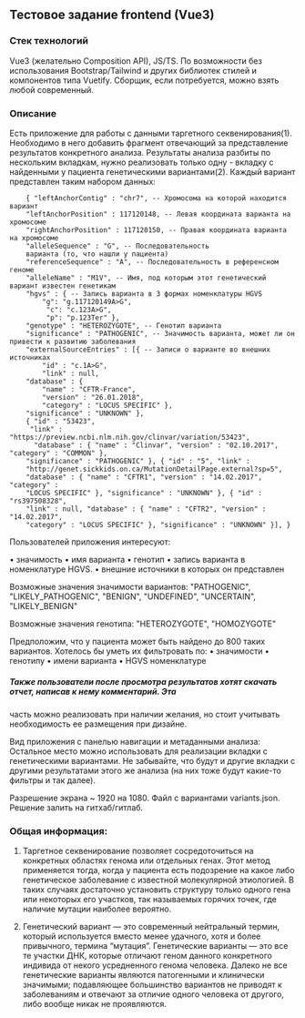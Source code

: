 ## Тестовое задание frontend (Vue3)

### Стек технологий

Vue3 (желательно Composition API), JS/TS. По возможности без использования Bootstrap/Tailwind и других
библиотек стилей и компонентов типа Vuetify. Сборщик, если потребуется, можно взять любой современный.

### Описание

Есть приложение для работы с данными таргетного секвенирования(1). Необходимо в него добавить
фрагмент отвечающий за представление результатов конкретного анализа.
Результаты анализа разбиты по нескольким вкладкам, нужно реализовать только одну - вкладку с
найденными у пациента генетическими вариантами(2).
Каждый вариант представлен таким набором данных:

```
    { "leftAnchorContig" : "chr7", -- Хромосома на которой находится вариант
    "leftAnchorPosition" : 117120148, -- Левая координата варианта на хромосоме 
    "rightAnchorPosition" : 117120150, -- Правая координата варианта на хромосоме 
    "alleleSequence" : "G", -- Последовательность
    варианта (то, что нашли у пациента) 
    "referenceSequence" : "A", -- Последовательность в референсном геноме 
    "alleleName" : "M1V", -- Имя, под которым этот генетический вариант известен генетикам 
    "hgvs" : { -- Запись варианта в 3 формах номенклатуры HGVS 
        "g": "g.117120149A>G",
         "c": "c.123A>G", 
         "p": "p.123Ter" },
    "genotype" : "HETEROZYGOTE", -- Генотип варианта 
    "significance" : "PATHOGENIC", -- Значимость варианта, может ли он привести к развитию заболевания 
    "externalSourceEntries" : [{ -- Записи о варианте во внешних источниках 
        "id" : "c.1A>G",
        "link" : null,
    "database" : { 
        "name" : "CFTR-France", 
        "version" : "26.01.2018",
        "category" : "LOCUS SPECIFIC" },
    "significance" : "UNKNOWN" }, 
    { "id" : "53423",
     "link" : "https://preview.ncbi.nlm.nih.gov/clinvar/variation/53423",
      "database" : { "name" : "Clinvar", "version" : "02.10.2017", "category" : "COMMON" },
    "significance" : "PATHOGENIC" }, { "id" : "5", "link" :
    "http://genet.sickkids.on.ca/MutationDetailPage.external?sp=5",
    "database" : { "name" : "CFTR1", "version" : "14.02.2017", "category" :
    "LOCUS SPECIFIC" }, "significance" : "UNKNOWN" }, { "id" : "rs397508328",
    "link" : null, "database" : { "name" : "CFTR2", "version" : "14.02.2017",
    "category" : "LOCUS SPECIFIC" }, "significance" : "UNKNOWN" }], }
```
Пользователей приложения интересуют:

• значимость
• имя варианта
• генотип
• запись варианта в номенклатуре HGVS.
• внешние источники в которых он представлен

Возможные значения значимости вариантов: "PATHOGENIC", "LIKELY_PATHOGENIC", "BENIGN",
"UNDEFINED", "UNCERTAIN", "LIKELY_BENIGN"

Возможные значения генотипа: "HETEROZYGOTE", "HOMOZYGOTE"

Предположим, что у пациента может быть найдено до 800 таких вариантов.
Хотелось бы уметь их фильтровать по:
• значимости
• генотипу
• имени варианта
• HGVS номенклатуре

##### Также пользователи после просмотра результатов хотят скачать отчет, написав к нему комментарий. Эта
часть можно реализовать при наличии желания, но стоит учитывать необходимость ее размещения при
дизайне.


Вид приложения с панелью навигации и метаданными анализа:
Остальное место можно использовать для реализации вкладки с генетическими вариантами. Не забывайте,
что будут и другие вкладки с другими результатами этого же анализа (на них тоже будут какие-то фильтры и
так далее).

Разрешение экрана ~ 1920 на 1080.
Файл с вариантами variants.json.
Решение залить на гитхаб/гитлаб.

### Общая информация:

1. Таргетное секвенирование позволяет сосредоточиться на конкретных областях генома или
отдельных генах. Этот метод применяется тогда, когда у пациента есть подозрение на какое либо
генетическое заболевание с известной молекулярной этиологией. В таких случаях достаточно
установить структуру только одного гена или некоторых его участков, так называемых горячих точек,
где наличие мутации наиболее вероятно.

2. Генетический вариант — это современный нейтральный термин, который используется вместо менее
удачного, хотя и более привычного, термина “мутация”. Генетические варианты — это все те участки
ДНК, которые отличают геном данного конкретного индивида от некого усредненного генома
человека. Далеко не все генетические варианты являются патогенными и клинически значимыми;
подавляющее большинство вариантов не приводят к заболеваниям и отвечают за отличие одного
человека от другого, либо вообще никак не проявляются.
